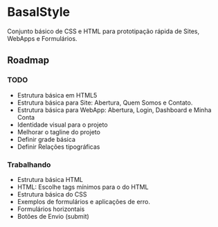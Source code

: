 # BasalStyle

Conjunto básico de CSS e HTML para prototipação rápida de Sites, WebApps e Formulários.

## Roadmap

### TODO
* Estrutura básica em HTML5
* Estrutura básica para Site: Abertura, Quem Somos e Contato.
* Estrutura básica para WebApp: Abertura, Login, Dashboard e Minha Conta
* Identidade visual para o projeto
* Melhorar o tagline do projeto
* Definir grade básica
* Definir Relações tipográficas

### Trabalhando
* Estrutura básica HTML
* HTML: Escolhe tags mínimos para o <head> do HTML
* Estrutura básica do CSS
* Exemplos de formulários e aplicações de erro.
* Formulários horizontais
* Botões de Envio (submit)

